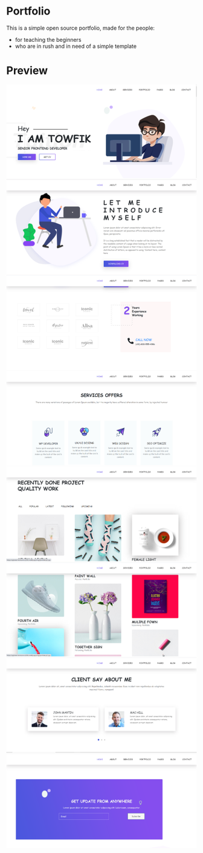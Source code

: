 # Portfolio
This is a simple open source portfolio, made for the people:
- for teaching the beginners 
- who are in rush and in need of a simple template
# Preview
![](./img/preview/preview.png)
![](./img/preview/preview2.png)
![](./img/preview/preview3.png)
![](./img/preview/preview4.png)
![](./img/preview/preview5.png)
![](./img/preview/preview6.png)
![](./img/preview/preview7.png)
![](./img/preview/preview8.png)